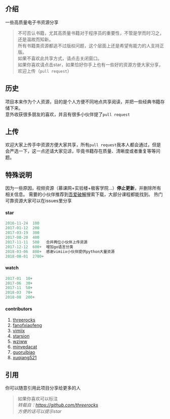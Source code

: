 ## 介绍
一些高质量电子书资源分享   

> 不可否认书籍，尤其高质量书籍对于程序员的重要性，不管是学而时习之，还是温故而知新。   
> 所有书籍类资源都逃不过版权问题，这个层面上还是希望有能力的人支持正版。   
> 如果不喜欢此共享方式，请点击关闭窗口。   
> 如果你喜欢请点击star，如果恰好你手上也有一些好的资源方便大家分享，欢迎上传（`pull request`）

## 历史
项目本来作为个人资源，目的是个人方便不同地点共享阅读，并把一些经典书籍存储下来。   
意外收获很多朋友的喜欢，并且有很多小伙伴提了`pull request`

## 上传
欢迎大家上传手中资源方便大家共享，所有`pull request`我本人都会通过，但是会严选一下，这一点还请大家见谅，毕竟书籍存在质量、清晰度或者重复等等问题。
## 特殊说明
因为一些原因，视频资源（慕课网+实验楼+极客学院...）**停止更新**，并删除所有相关信息。
需要的小伙伴推荐到[吾爱破解](https://www.52pojie.cn/)搜索下载，大部分课程都能找到。
热门可靠资源大家可以在issues里分享
#### star

```js
2016-11-24  100 
2017-01-12  200
2017-03-19  300
2017-08-20  400
2017-11-11  500   合并两位小伙伴上传资源
2017-12-12  600+  增加go语言分类
2018-03-06  800+  感谢vimiix小伙伴提供python大量资源
2018-08-01  2700+ 
```
#### watch

```js
2017-01  10+ 
2017-06  30+
2017-11  50+
2018-03  70+
2018-08  200+
```
#### contributors
1. [threerocks](https://github.com/threerocks)
1. [fanofxiaofeng](https://github.com/fanofxiaofeng)
1. [vimiix](https://github.com/vimiix)
3. [starsion](https://github.com/starsion)
4. [wziww](https://github.com/wziww)
5. [minvedacat](https://github.com/minvedacat)
6. [guoruibiao](https://github.com/guoruibiao)
7. [xuqiang521](https://github.com/xuqiang521)

## 引用
你可以随意引用此项目分享给更多的人
> 如果你喜欢可以标注   
> *转载自：https://github.com/threerocks*   
> *方便的话可以提示star*




